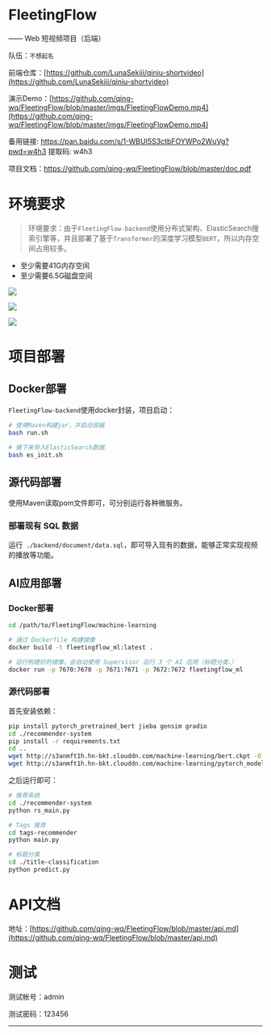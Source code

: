 # FleetingFlow
—— Web 短视频项目（后端）

队伍：`不想起名`

前端仓库：[https://github.com/LunaSekiii/qiniu-shortvideo](https://github.com/LunaSekiii/qiniu-shortvideo)

演示Demo：[https://github.com/qing-wq/FleetingFlow/blob/master/imgs/FleetingFlowDemo.mp4](https://github.com/qing-wq/FleetingFlow/blob/master/imgs/FleetingFlowDemo.mp4)

备用链接: https://pan.baidu.com/s/1-WBUI5S3ctbFOYWPo2WuVg?pwd=w4h3 提取码: w4h3

项目文档：https://github.com/qing-wq/FleetingFlow/blob/master/doc.pdf

# 环境要求

> 环境要求：由于`FleetingFlow-backend`使用分布式架构、ElasticSearch搜索引擎等，并且部署了基于`Transformer`的深度学习模型`BERT`，所以内存空间占用较多。
  - 至少需要41G内存空间
  - 至少需要6.5G磁盘空间

![](https://camo.githubusercontent.com/be02fa9c441bee2a4b2e6f8c2553a2ccbd19cbdf2f792fd4dc313b6dd8383b0c/68747470733a2f2f73322e6c6f6c692e6e65742f323032332f31312f30372f586e57345631656c4459744a794c322e706e67)

![](https://camo.githubusercontent.com/a3c3f7a63b1f30c4c30809bf06066a25393b7c5df61cb13e9a40a55ffd7ade2d/68747470733a2f2f73322e6c6f6c692e6e65742f323032332f31312f30372f36545833507853516659574335756c2e706e67)

![](https://camo.githubusercontent.com/8b752fe0528dabb8e5cb05159953c83a7c4de34bcd63c5d6c81cbc6c593a43b0/68747470733a2f2f73322e6c6f6c692e6e65742f323032332f31312f30372f435047693544674666744a415242622e706e67)

# 项目部署

## Docker部署

`FleetingFlow-backend`使用docker封装，项目启动：

```Bash
# 使用Maven构建jar，并启动容器
bash run.sh

# 接下来导入ElasticSearch数据
bash es_init.sh

```

## 源代码部署

使用Maven读取pom文件即可，可分别运行各种微服务。

### 部署现有 SQL 数据

运行` ./backend/document/data.sql`，即可导入现有的数据，能够正常实现视频的播放等功能。

## AI应用部署

### Docker部署

```Bash
cd /path/to/FleetingFlow/machine-learning

# 通过 Dockerfile 构建镜像
docker build -t fleetingflow_ml:latest .

# 运行构建好的镜像，会自动使用 Supervisor 运行 3 个 AI 应用（标题分类、）
docker run -p 7670:7670 -p 7671:7671 -p 7672:7672 fleetingflow_ml

```

### 源代码部署

首先安装依赖：

```Bash
pip install pytorch_pretrained_bert jieba gensim gradio
cd ./recommender-system
pip install -r requirements.txt
cd .. 
wget http://s3anmft1h.hn-bkt.clouddn.com/machine-learning/bert.ckpt -O ./title-classification/THUCNews/saved_dict/bert.ckpt
wget http://s3anmft1h.hn-bkt.clouddn.com/machine-learning/pytorch_model.bin -O ./title-classification/bert_pretrain/pytorch_model.bin

```

之后运行即可：

```Bash
# 推荐系统
cd ./recommender-system
python rs_main.py

```

```Bash
# Tags 推荐
cd tags-recommender
python main.py
```

```Bash
# 标题分类
cd ./title-classification
python predict.py
```

# API文档

地址：[https://github.com/qing-wq/FleetingFlow/blob/master/api.md](https://github.com/qing-wq/FleetingFlow/blob/master/api.md)

# 测试

测试帐号：admin

测试密码：123456

---

